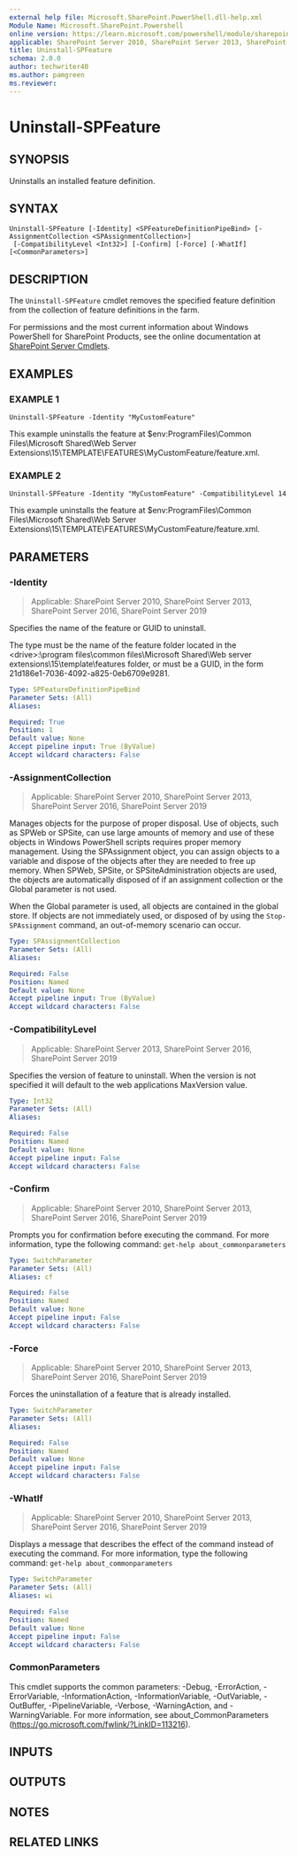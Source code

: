 ```yaml
---
external help file: Microsoft.SharePoint.PowerShell.dll-help.xml
Module Name: Microsoft.SharePoint.Powershell
online version: https://learn.microsoft.com/powershell/module/sharepoint-server/uninstall-spfeature
applicable: SharePoint Server 2010, SharePoint Server 2013, SharePoint Server 2016, SharePoint Server 2019
title: Uninstall-SPFeature
schema: 2.0.0
author: techwriter40
ms.author: pamgreen
ms.reviewer:
---
```


# Uninstall-SPFeature

## SYNOPSIS
Uninstalls an installed feature definition.

## SYNTAX

```
Uninstall-SPFeature [-Identity] <SPFeatureDefinitionPipeBind> [-AssignmentCollection <SPAssignmentCollection>]
 [-CompatibilityLevel <Int32>] [-Confirm] [-Force] [-WhatIf] [<CommonParameters>]
```

## DESCRIPTION
The `Uninstall-SPFeature` cmdlet removes the specified feature definition from the collection of feature definitions in the farm.

For permissions and the most current information about Windows PowerShell for SharePoint Products, see the online documentation at [SharePoint Server Cmdlets](https://learn.microsoft.com/powershell/sharepoint/sharepoint-server/sharepoint-server-cmdlets).

## EXAMPLES

### EXAMPLE 1
```
Uninstall-SPFeature -Identity "MyCustomFeature"
```

This example uninstalls the feature at $env:ProgramFiles\Common Files\Microsoft Shared\Web Server Extensions\15\TEMPLATE\FEATURES\MyCustomFeature/feature.xml.

### EXAMPLE 2
```
Uninstall-SPFeature -Identity "MyCustomFeature" -CompatibilityLevel 14
```

This example uninstalls the feature at $env:ProgramFiles\Common Files\Microsoft Shared\Web Server Extensions\15\TEMPLATE\FEATURES\MyCustomFeature/feature.xml.

## PARAMETERS

### -Identity

> Applicable: SharePoint Server 2010, SharePoint Server 2013, SharePoint Server 2016, SharePoint Server 2019

Specifies the name of the feature or GUID to uninstall.

The type must be the name of the feature folder located in the \<drive\>:\program files\common files\Microsoft Shared\Web server extensions\15\template\features folder, or must be a GUID, in the form 21d186e1-7036-4092-a825-0eb6709e9281.

```yaml
Type: SPFeatureDefinitionPipeBind
Parameter Sets: (All)
Aliases:

Required: True
Position: 1
Default value: None
Accept pipeline input: True (ByValue)
Accept wildcard characters: False
```

### -AssignmentCollection

> Applicable: SharePoint Server 2010, SharePoint Server 2013, SharePoint Server 2016, SharePoint Server 2019

Manages objects for the purpose of proper disposal.
Use of objects, such as SPWeb or SPSite, can use large amounts of memory and use of these objects in Windows PowerShell scripts requires proper memory management.
Using the SPAssignment object, you can assign objects to a variable and dispose of the objects after they are needed to free up memory.
When SPWeb, SPSite, or SPSiteAdministration objects are used, the objects are automatically disposed of if an assignment collection or the Global parameter is not used.

When the Global parameter is used, all objects are contained in the global store.
If objects are not immediately used, or disposed of by using the `Stop-SPAssignment` command, an out-of-memory scenario can occur.

```yaml
Type: SPAssignmentCollection
Parameter Sets: (All)
Aliases:

Required: False
Position: Named
Default value: None
Accept pipeline input: True (ByValue)
Accept wildcard characters: False
```

### -CompatibilityLevel

> Applicable: SharePoint Server 2013, SharePoint Server 2016, SharePoint Server 2019

Specifies the version of feature to uninstall.
When the version is not specified it will default to the web applications MaxVersion value.

```yaml
Type: Int32
Parameter Sets: (All)
Aliases:

Required: False
Position: Named
Default value: None
Accept pipeline input: False
Accept wildcard characters: False
```

### -Confirm

> Applicable: SharePoint Server 2010, SharePoint Server 2013, SharePoint Server 2016, SharePoint Server 2019

Prompts you for confirmation before executing the command.
For more information, type the following command: `get-help about_commonparameters`

```yaml
Type: SwitchParameter
Parameter Sets: (All)
Aliases: cf

Required: False
Position: Named
Default value: None
Accept pipeline input: False
Accept wildcard characters: False
```

### -Force

> Applicable: SharePoint Server 2010, SharePoint Server 2013, SharePoint Server 2016, SharePoint Server 2019

Forces the uninstallation of a feature that is already installed.

```yaml
Type: SwitchParameter
Parameter Sets: (All)
Aliases:

Required: False
Position: Named
Default value: None
Accept pipeline input: False
Accept wildcard characters: False
```

### -WhatIf

> Applicable: SharePoint Server 2010, SharePoint Server 2013, SharePoint Server 2016, SharePoint Server 2019

Displays a message that describes the effect of the command instead of executing the command.
For more information, type the following command: `get-help about_commonparameters`

```yaml
Type: SwitchParameter
Parameter Sets: (All)
Aliases: wi

Required: False
Position: Named
Default value: None
Accept pipeline input: False
Accept wildcard characters: False
```

### CommonParameters
This cmdlet supports the common parameters: -Debug, -ErrorAction, -ErrorVariable, -InformationAction, -InformationVariable, -OutVariable, -OutBuffer, -PipelineVariable, -Verbose, -WarningAction, and -WarningVariable. For more information, see about_CommonParameters (https://go.microsoft.com/fwlink/?LinkID=113216).

## INPUTS

## OUTPUTS

## NOTES

## RELATED LINKS
